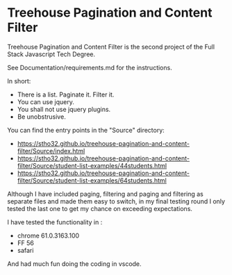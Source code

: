 # Treehouse Pagination and Content Filter

Treehouse Pagination and Content Filter is the second project of the Full Stack Javascript 
Tech Degree.

See Documentation/requirements.md for the instructions.

In short: 

 - There is a list. Paginate it. Filter it. 
 - You can use jquery. 
 - You shall not use jquery plugins.
 - Be unobstrusive.


You can find the entry points in the "Source" directory: 

* https://stho32.github.io/treehouse-pagination-and-content-filter/Source/index.html
* https://stho32.github.io/treehouse-pagination-and-content-filter/Source/student-list-examples/44students.html
* https://stho32.github.io/treehouse-pagination-and-content-filter/Source/student-list-examples/64students.html

Although I have included paging, filtering and paging and filtering as separate 
files and made them easy to switch, in my final testing round I only tested the last
one to get my chance on exceeding expectations.

I have tested the functionality in :

- chrome 61.0.3163.100
- FF 56
- safari 

And had much fun doing the coding in vscode. 
